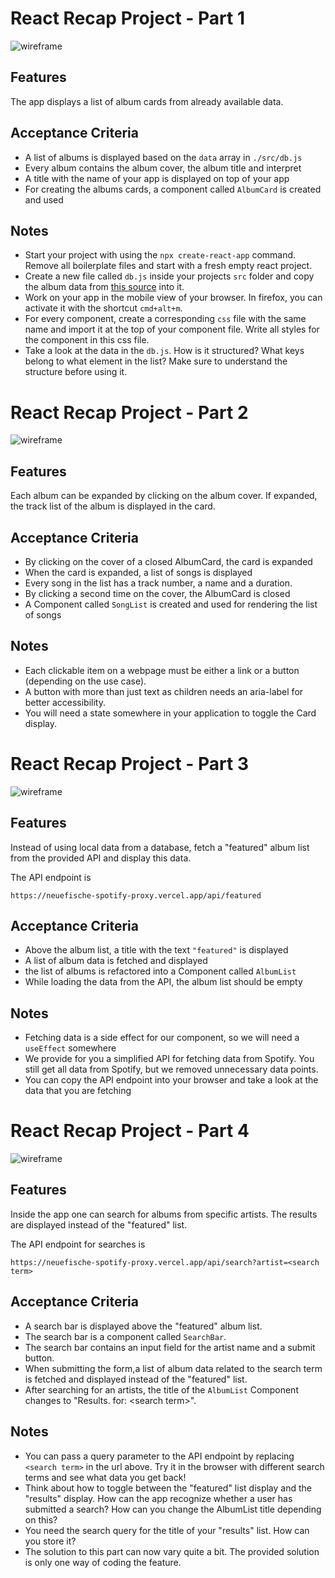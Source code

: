 # React Recap Project - Part 1

![wireframe](img/part-1-1.png)

## Features

The app displays a list of album cards from already available data.

## Acceptance Criteria

- A list of albums is displayed based on the `data` array in `./src/db.js`
- Every album contains the album cover, the album title and interpret
- A title with the name of your app is displayed on top of your app
- For creating the albums cards, a component called `AlbumCard` is created and used

## Notes

- Start your project with using the `npx create-react-app` command. Remove all boilerplate files and start with a fresh empty react project.
- Create a new file called `db.js` inside your projects `src` folder and copy the album data from [this source](../assets/db.js) into it.
- Work on your app in the mobile view of your browser. In firefox, you can activate it with the shortcut `cmd+alt+m`.
- For every component, create a corresponding `css` file with the same name and import it at the top of your component file. Write all styles for the component in this css file.
- Take a look at the data in the `db.js`. How is it structured? What keys belong to what element in the list? Make sure to understand the structure before using it.

# React Recap Project - Part 2

![wireframe](img/part-2-1.png)

## Features

Each album can be expanded by clicking on the album cover. If expanded, the track list of the album is displayed in the card.

## Acceptance Criteria

- By clicking on the cover of a closed AlbumCard, the card is expanded
- When the card is expanded, a list of songs is displayed
- Every song in the list has a track number, a name and a duration.
- By clicking a second time on the cover, the AlbumCard is closed
- A Component called `SongList` is created and used for rendering the list of songs

## Notes

- Each clickable item on a webpage must be either a link or a button (depending on the use case).
- A button with more than just text as children needs an aria-label for better accessibility.
- You will need a state somewhere in your application to toggle the Card display.

# React Recap Project - Part 3

![wireframe](img/part-3-1.png)

## Features

Instead of using local data from a database, fetch a "featured" album list from the provided API and display this data.

The API endpoint is

```
https://neuefische-spotify-proxy.vercel.app/api/featured
```

## Acceptance Criteria

- Above the album list, a title with the text `"featured"` is displayed
- A list of album data is fetched and displayed
- the list of albums is refactored into a Component called `AlbumList`
- While loading the data from the API, the album list should be empty

## Notes

- Fetching data is a side effect for our component, so we will need a `useEffect` somewhere
- We provide for you a simplified API for fetching data from Spotify. You still get all data from Spotify, but we removed unnecessary data points.
- You can copy the API endpoint into your browser and take a look at the data that you are fetching

# React Recap Project - Part 4

![wireframe](img/part-4-1.png)

## Features

Inside the app one can search for albums from specific artists. The results are displayed instead of the "featured" list.

The API endpoint for searches is

```
https://neuefische-spotify-proxy.vercel.app/api/search?artist=<search term>
```

## Acceptance Criteria

- A search bar is displayed above the "featured" album list.
- The search bar is a component called `SearchBar`.
- The search bar contains an input field for the artist name and a submit button.
- When submitting the form,a list of album data related to the search term is fetched and displayed instead of the "featured" list.
- After searching for an artists, the title of the `AlbumList` Component changes to "Results. for: \<search term>".

## Notes

- You can pass a query parameter to the API endpoint by replacing `<search term>` in the url above. Try it in the browser with different search terms and see what data you get back!
- Think about how to toggle between the "featured" list display and the "results" display. How can the app recognize whether a user has submitted a search? How can you change the AlbumList title depending on this?
- You need the search query for the title of your "results" list. How can you store it?
- The solution to this part can now vary quite a bit. The provided solution is only one way of coding the feature.
